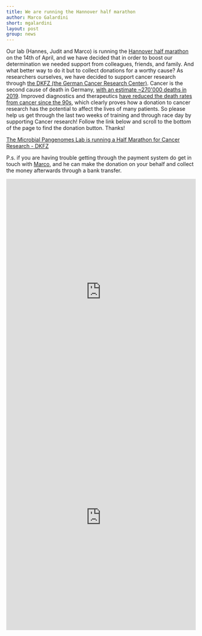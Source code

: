 ```yaml
---
title: We are running the Hannover half marathon
author: Marco Galardini
short: mgalardini
layout: post
group: news
---
```


Our lab (Hannes, Judit and Marco) is running the [Hannover half marathon](https://www.marathon-hannover.de/teilnehmer/allgemeine-infos/halbmarathon.html) on the 14th of April,
and we have decided that in order to boost our determination we needed support from colleagues, friends, and family.
And what better way to do it but to collect donations for a worthy cause? As researchers ourselves,
we have decided to support cancer research through [the DKFZ (the German Cancer Research Center)](https://en.wikipedia.org/wiki/German_Cancer_Research_Center).
Cancer is the second cause of death in Germany, [with an estimate ~270'000 deaths in 2019](https://ourworldindata.org/grapher/annual-number-of-deaths-by-cause?country=~DEU). Improved diagnostics and
therapeutics [have reduced the death rates from cancer since the 90s](https://ourworldindata.org/grapher/cancer-death-rate-who-mdb?country=USA~DEU), which clearly proves how a donation to cancer research has
the potential to affect the lives of many patients. So please help us get through the last two weeks of training and
through race day by supporting Cancer research! Follow the link below and scroll to the bottom of the page to find
the donation button. Thanks!

[The Microbial Pangenomes Lab is running a Half Marathon for Cancer Research - DKFZ](https://www.dkfz.de/de/spenden/InAktion/Eigene_Spendenaktion.html?the-microbial-pangenomes-lab-is-running-a-half-marathon-for-cancer-research)

P.s. if you are having trouble getting through the payment system do get in touch with <a href= "mailto:galardini.marco@mh-hannover.de">Marco</a>, and he can make
the donation on your behalf and collect the money afterwards through a bank transfer.

<iframe src="https://ourworldindata.org/grapher/annual-number-of-deaths-by-cause?country=~DEU" loading="lazy" style="width: 100%; height: 600px; border: 0px none;"></iframe>

<iframe src="https://ourworldindata.org/grapher/cancer-death-rate-who-mdb?country=DEU~USA" loading="lazy" style="width: 100%; height: 600px; border: 0px none;"></iframe>
